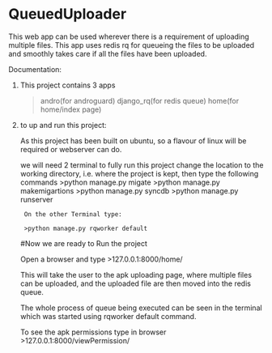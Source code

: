 # QueuedUploader
This web app can be used wherever there is a requirement of uploading multiple files. This app uses redis rq for queueing the files to be uploaded and smoothly takes care if all the files have been uploaded.

Documentation:

1. This project contains 3 apps
	>andro(for androguard)
	>django_rq(for redis queue)
	>home(for home/index page)

2. to up and run this project:
	
	As this project has been built on ubuntu, so a flavour of linux will be required or webserver can do.

	we will need 2 terminal to fully run this project
	change the location to the working directory, i.e. where the project is kept,
	then type the following commands
		>python manage.py migate
		>python manage.py makemigartions
		>python manage.py syncdb
		>python manage.py runserver
		
		On the other Terminal type:

		>python manage.py rqworker default

	#Now we are ready to Run the project
	
	Open a browser and type
		>127.0.0.1:8000/home/

	This will take the user to the apk uploading page, where multiple files can be uploaded, and the uploaded file are then moved into the redis queue.

	The whole process of queue being executed can be seen in the terminal which was started using rqworker default command.

	To see the apk permissions type in browser
		>127.0.0.1:8000/viewPermission/
